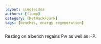 ```yaml
---
layout: singleidea
authors: [flump]
category: [NetHackFourk]
tags: [benches, energy regeneration]
---
```

Resting on a bench regains Pw as well as HP.
